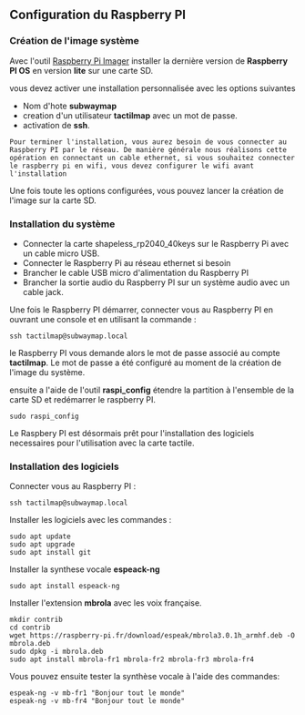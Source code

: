 ## Configuration du Raspberry PI
### Création de l'image système

Avec l'outil [Raspberry Pi Imager](https://www.raspberrypi.com/software/) installer la dernière version de **Raspberry PI OS** en version **lite** sur une carte SD.

vous devez activer une installation personnalisée avec les options suivantes

* Nom d'hote **subwaymap**
* creation d'un utilisateur **tactilmap** avec un mot de passe.
* activation de **ssh**.

```{note}
Pour terminer l'installation, vous aurez besoin de vous connecter au Raspberry PI par le réseau. De manière générale nous réalisons cette opération en connectant un cable ethernet, si vous souhaitez connecter le raspberry pi en wifi, vous devez configurer le wifi avant l'installation
```

Une fois toute les options configurées, vous pouvez lancer la création de l'image sur la carte SD.

### Installation du système

* Connecter la carte shapeless_rp2040_40keys sur le Raspberry Pi avec un cable micro USB.
* Connecter le Raspberry Pi au réseau ethernet si besoin
* Brancher le cable USB micro d'alimentation du Raspberry PI
* Brancher la sortie audio du Raspberry PI sur un système audio avec un cable jack.

Une fois le Raspberry PI démarrer, connecter vous au Raspberry PI en ouvrant une console et en utilisant la commande :
```
ssh tactilmap@subwaymap.local
```
le Raspberry PI vous demande alors le mot de passe associé au compte **tactilmap**. Le mot de passe a été configuré au moment de la création de l'image du système.

ensuite a l'aide de l'outil **raspi_config** étendre la partition à l'ensemble de la carte SD et redémarrer le raspberry PI.
```
sudo raspi_config
```

Le Raspbery PI est désormais prêt pour l'installation des logiciels necessaires pour l'utilisation avec la carte tactile.

### Installation des logiciels

Connecter vous au Raspberry PI :
```
ssh tactilmap@subwaymap.local
```

Installer les logiciels avec les commandes :
```
sudo apt update
sudo apt upgrade
sudo apt install git
```

Installer la synthese vocale **espeack-ng**
```
sudo apt install espeack-ng
```

Installer l'extension **mbrola** avec les voix française.
```
mkdir contrib
cd contrib
wget https://raspberry-pi.fr/download/espeak/mbrola3.0.1h_armhf.deb -O mbrola.deb
sudo dpkg -i mbrola.deb
sudo apt install mbrola-fr1 mbrola-fr2 mbrola-fr3 mbrola-fr4
```

Vous pouvez ensuite tester la synthèse vocale à l'aide des commandes:
```
espeak-ng -v mb-fr1 "Bonjour tout le monde"
espeak-ng -v mb-fr4 "Bonjour tout le monde"
```

